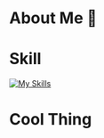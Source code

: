 # About Me 👋
# Skill
[![My Skills](https://skillicons.dev/icons?i=blender,c,arduino,vscode,visualstudio,tensorflow,raspberrypi,pr,ps,opencv,md,github,git,cpp,py,html,css,js)](https://skillicons.dev)
# Cool Thing
<!--
**Larryeng/Larryeng** is a ✨ _special_ ✨ repository because its `README.md` (this file) appears on your GitHub profile.

Here are some ideas to get you started:

- 🔭 I’m currently working on ...
- 🌱 I’m currently learning ...
- 👯 I’m looking to collaborate on ...
- 🤔 I’m looking for help with ...
- 💬 Ask me about ...
- 📫 How to reach me: ...
- 😄 Pronouns: ...
- ⚡ Fun fact: ...
-->
